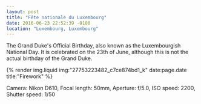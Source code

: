 ```yaml
---
layout: post
title: "Fête nationale du Luxembourg"
date: 2016-06-23 22:52:39 -0100
location: "Luxembourg, Luxembourg"
---
```


The Grand Duke's Official Birthday, also known as the Luxembourgish National Day.
It is celebrated on the 23th of June, although this is not the actual birthday of the Grand Duke.

{% render img.liquid img:"27753223482_c7ce874bd1_k" date:page.date title:"Firework" %}

Camera: Nikon D610, Focal length: 50mm, Aperture: f/5.0, ISO speed: 2200, Shutter speed: 1/50

